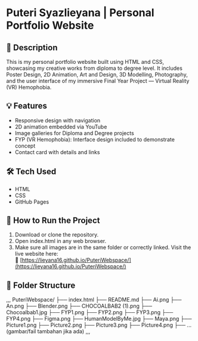 # Puteri Syazlieyana | Personal Portfolio Website

## 📌 Description
This is my personal portfolio website built using HTML and CSS, showcasing my creative works from diploma to degree level. It includes Poster Design, 2D Animation, Art and Design, 3D Modelling, Photography, and the user interface of my immersive Final Year Project — Virtual Reality (VR) Hemophobia.

## 💡 Features
- Responsive design with navigation
- 2D animation embedded via YouTube
- Image galleries for Diploma and Degree projects
- FYP (VR Hemophobia): Interface design included to demonstrate concept
- Contact card with details and links

## 🛠️ Tech Used
- HTML
- CSS 
- GitHub Pages

## 🚀 How to Run the Project
1. Download or clone the repository.
2. Open index.html in any web browser.
3. Make sure all images are in the same folder or correctly linked.
Visit the live website here:  
🔗 [https://lieyana16.github.io/PuteriWebspace/](https://lieyana16.github.io/PuteriWebspace/)

## 📂 Folder Structure
,,,
PuteriWebspace/
├── index.html
├── README.md
├── Ai.png
├── An.png
├── Blender.png
├── CHOCOALBAB2 (1).png
├── Chocoalbab1.jpg
├── FYP1.png
├── FYP2.png
├── FYP3.png
├── FYP4.png
├── Figma.png
├── HumanModelByMe.jpg
├── Maya.png
├── Picture1.png
├── Picture2.png
├── Picture3.png
├── Picture4.png
├── ... (gambar/fail tambahan jika ada)
,,,
